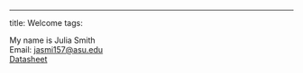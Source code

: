 ---
title: Welcome
tags:

My name is Julia Smith <br>
Email: jasmi157@asu.edu <br>
[Datasheet](https://juliasmith141414.github.io/componentselection/)<br>
